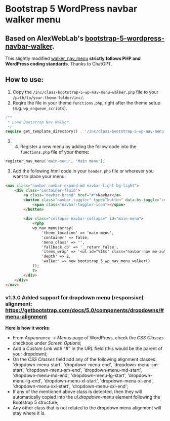 # Bootstrap 5 WordPress navbar walker menu

## Based on AlexWebLab's [bootstrap-5-wordpress-navbar-walker](https://github.com/AlexWebLab/bootstrap-5-wordpress-navbar-walker).

This slightly modified [walker_nav_menu](https://developer.wordpress.org/reference/classes/walker_nav_menu/) **strictly follows PHP and WordPress coding standards**. Thanks to ChatGPT.

## How to use:
1. Copy the `/inc/class-bootstrap-5-wp-nav-menu-walker.php` file to your `/path/to/your-theme-folder/inc/`.
2. Reqire the file in your theme `functions.php`, right after the theme setup (e.g. `wp_enqueue_scripts`).
```php
/**
 * Load Bootstrap Nav Walker.
 */
require get_template_directory() . '/inc/class-bootstrap-5-wp-nav-menu-walker.php';
```
3. 4. Register a new menu by adding the follow code into the `functions.php` file of your theme:
```php
register_nav_menu('main-menu', 'Main menu');
```
3. Add the following html code in your `header.php` file or wherever you want to place your menu:
```html
<nav class="navbar navbar-expand-md navbar-light bg-light">
    <div class="container-fluid">
        <a class="navbar-brand" href="#">Navbar</a>
        <button class="navbar-toggler" type="button" data-bs-toggle="collapse" data-bs-target="#main-menu" aria-controls="main-menu" aria-expanded="false" aria-label="Toggle navigation">
            <span class="navbar-toggler-icon"></span>
        </button>
        
        <div class="collapse navbar-collapse" id="main-menu">
            <?php
            wp_nav_menu(array(
                'theme_location' => 'main-menu',
                'container' => false,
                'menu_class' => '',
                'fallback_cb' => '__return_false',
                'items_wrap' => '<ul id="%1$s" class="navbar-nav me-auto mb-2 mb-md-0 %2$s">%3$s</ul>',
                'depth' => 2,
                'walker' => new bootstrap_5_wp_nav_menu_walker()
            ));
            ?>
        </div>
    </div>
</nav>
```
### v1.3.0 Added support for dropdown menu (responsive) alignment: https://getbootstrap.com/docs/5.0/components/dropdowns/#menu-alignment

**Here is how it works**:
- From _Appearance -> Menus_ page of WordPress, check the _CSS Classes_ checkbox under _Screen Options_;
- Add a _Custom Link_ with "#" in the URL field (this would be the parent of your dropdown);
- On the _CSS Classes_ field add any of the following alignment classes: 'dropdown-menu-start', 'dropdown-menu-end', 'dropdown-menu-sm-start', 'dropdown-menu-sm-end', 'dropdown-menu-md-start', 'dropdown-menu-md-end', 'dropdown-menu-lg-start', 'dropdown-menu-lg-end', 'dropdown-menu-xl-start', 'dropdown-menu-xl-end', 'dropdown-menu-xxl-start', 'dropdown-menu-xxl-end';
- If any of the mentioned above class is detected, then they will automatically copied into the _ul.dropdown-menu_ element following the Bootstrap 5 structure;
- Any other class that is not related to the dropdown menu alignment will stay where it is.
